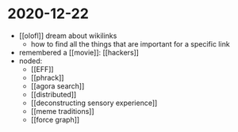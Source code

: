 # 2020-12-22

- [[olofl]] dream about wikilinks
  - how to find all the things that are important for a specific link
- remembered a [[movie]]: [[hackers]]
- noded:
  - [[EFF]]
  - [[phrack]]
  - [[agora search]]
  - [[distributed]]
  - [[deconstructing sensory experience]]
  - [[meme traditions]]
  - [[force graph]]

